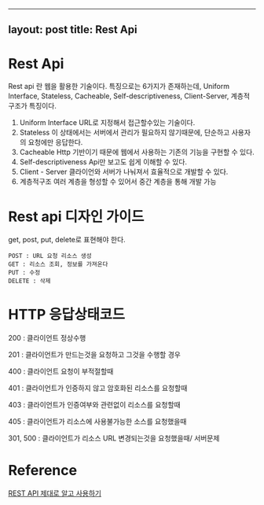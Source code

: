 
---
layout: post
title: Rest Api
---

# Rest Api
Rest api 란 웹을 활용한 기술이다.
특징으로는 6가지가 존재하는데, 
Uniform Interface, Stateless, Cacheable, Self-descriptiveness, Client-Server, 계층적구조가 특징이다.
1. Uniform Interface
URL로 지정해서 접근할수있는 기술이다.
2. Stateless
이 상태에서는 서버에서 관리가 필요하지 않기때문에, 단순하고 사용자의 요청에만 응답한다.
3. Cacheable
Http 기반이기 때문에 웹에서 사용하는 기존의 기능을 구현할 수 있다.
4. Self-descriptiveness
Api만 보고도 쉽게 이해할 수 있다.
5. Client - Server
클라이언와 서버가 나눠져서 효율적으로 개발할 수 있다.
6. 계층적구조
여러 계층을 형성할 수 있어서 중간 계층을 통해 개발 가능 

#  Rest api 디자인 가이드
get, post, put, delete로 표현해야 한다.
```
POST : URL 요청 리소스 생성
GET : 리소스 조회, 정보를 가져온다
PUT : 수정
DELETE : 삭제

```

#  HTTP 응답상태코드

200 : 클라이언트 정상수행

201 : 클라이언트가 만드는것을 요청하고 그것을 수행할 경우

400 : 클라이언트 요청이 부적절할때

401 : 클라이언트가 인증하지 않고 암호화된 리소스를 요청할때

403 : 클라이언트가 인증여부와 관련없이 리소스를 요청할때

405 : 클라이언트가 리소스에 사용불가능한 소스를 요청했을때 

301, 500 : 클라이언트가 리소스 URL 변경되는것을 요청했을때/ 서버문제  

# Reference
[REST API 제대로 알고 사용하기](http://meetup.toast.com/posts/92)